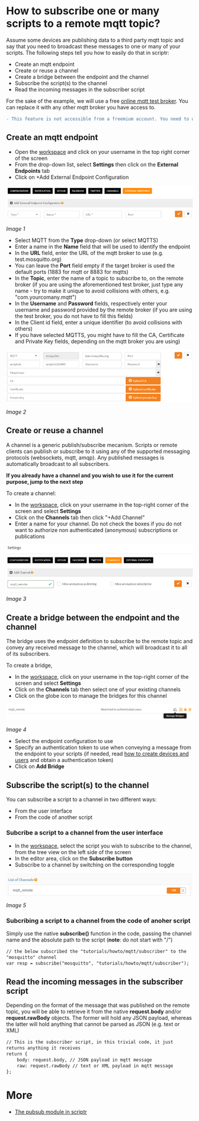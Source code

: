 # How to subscribe one or many scripts to a remote mqtt topic?

Assume some devices are publishing data to a third party mqtt topic and say that you need to broadcast these messages to one or many of your scripts. The following steps tell you how to easily do that in scriptr:

- Create an mqtt endpoint
- Create or reuse a channel
- Create a bridge between the endpoint and the channel
- Subscribe the script(s) to the channel
- Read the incoming messages in the subscriber script

For the sake of the example, we will use a free [online mqtt test broker](https://test.mosquitto.org/). 
You can replace it with any other mqtt broker you have access to.

```diff
- This feature is not accessible from a freemium account. You need to upgrade to a premium plan to use it -
```

## Create an mqtt endpoint

- Open the [workspace](https://www.scriptr.io/workspace) and click on your username in the top right corner of the screen
- From the drop-down list, select **Settings** then click on the **External Endpoints** tab
- Click on +Add External Endpoint Configuration

![New Endpoint](./images/new_endpoint.png)

*Image 1*

- Select MQTT from the **Type** drop-down (or select MQTTS)
- Enter a name in the **Name** field that will be used to identify the endpoint
- In the **URL** field, enter the URL of the mqtt broker to use (e.g. test.mosquitto.org)
- You can leave the **Port** field empty if the target broker is used the default ports (1883 for mqtt or 8883 for mqtts)
- In the **Topic**, enter the name of a topic to subscribe to, on the remote broker (if you are using the aforementioned test broker, just type any name - try to make it unique to avoid collisions with others, e.g. "com.yourcomany.mqtt") 
- In the **Username** and **Password** fields, respectively enter your username and password provided by the remote broker (if you are using the test broker, you do not have to fill this fields)
- In the Client id field, enter a unique identifier (to avoid collisions with others)
- If you have selected MQTTS, you might have to fill the CA, Certificate and Private Key fields, depending on the mqtt broker you are using)

![MQTT Endpoint](./images/mqtt_endpoint.png)

*Image 2*

## Create or reuse a channel

A channel is a generic publish/subscribe mecanism. Scripts or remote clients can publish or subscribe to it using any of the supported messaging protocols (websockets, mqtt, amqp). Any published messages is automatically broadcast to all subscribers.

**If you already have a channel and you wish to use it for the current purpose, jump to the next step**

To create a channel:

- In the [workspace](https://www.scriptr.io/workspace), click on your username in the top-right corner of the screen and select **Settings**
- Click on the **Channels** tab then click "+Add Channel"
- Enter a name for your channel. Do not check the boxes if you do not want to authorize non authenticated (anonymous) subscriptions or publications

![MQTT Channel](./images/new_channel.png)

*Image 3*

## Create a bridge between the endpoint and the channel

The bridge uses the endpoint definition to subscribe to the remote topic and convey any received message to the channel, which will broadcast it to all of its subscribers. 

To create a bridge,  

- In the [workspace](https://www.scriptr.io/workspace), click on your username in the top-right corner of the screen and select **Settings**
- Click on the **Channels** tab then select one of your existing channels
- Click on the globe icon to manage the bridges for this channel

![Manage bridges](./images/new_bridge.png)

*Image 4*

- Select the endpoint configuration to use
- Specify an authentication token to use when conveying a message from the endpoint to your scripts (if needed, read [how to create devices and users](../acl/create_devices_users.md) and obtain a authentication token)
- Click on **Add Bridge**

## Subscribe the script(s) to the channel

You can subscribe a script to a channel in two different ways:

- From the user interface
- From the code of another script

### Subcribe a script to a channel from the user interface

- In the [workspace](https://www.scriptr.io/workspace), select the script you wish to subscribe to the channel, from the tree view on the left side of the screen
- In the editor area, click on the **Subscribe button**
- Subscribe to a channel by switching on the corresponding toggle

![Subscribe to Channel](./images/subscribe_to_channel.png)

*Image 5*

### Subcribing a script to a channel from the code of anoher script

Simply use the native **subscribe()** function in the code, passing the channel name and the absolute path to the script (**note**: do not start with "/")

```
// the below subscribed the "tutorials/howto/mqtt/subscriber" to the "mosquitto" channel
var resp = subscribe("mosquitto", "tutorials/howto/mqtt/subscriber");
```

## Read the incoming messages in the subscriber script

Depending on the format of the message that was published on the remote topic, you will be able to retrieve it from the native **request.body** and/or **request.rawBody** objects. The former will hold any JSON payload, whereas the latter will hold anything that cannot be parsed as JSON (e.g. text or XML)

```
// This is the subscriber script, in this trivial code, it just returns anything it receives
return {
    body: request.body, // JSON payload in mqtt message
    raw: request.rawBody // text or XML payload in mqtt message
};
```
# More

- [The pubsub module in scriptr](https://www.scriptr.io/documentation#documentation-publishsubscribemodulepubsubModule)
